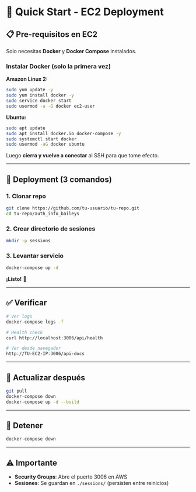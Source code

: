 # 🚀 Quick Start - EC2 Deployment

## 📋 Pre-requisitos en EC2

Solo necesitas **Docker** y **Docker Compose** instalados.

### Instalar Docker (solo la primera vez)

**Amazon Linux 2:**
```bash
sudo yum update -y
sudo yum install docker -y
sudo service docker start
sudo usermod -a -G docker ec2-user
```

**Ubuntu:**
```bash
sudo apt update
sudo apt install docker.io docker-compose -y
sudo systemctl start docker
sudo usermod -aG docker ubuntu
```

Luego **cierra y vuelve a conectar** al SSH para que tome efecto.

---

## 🚀 Deployment (3 comandos)

### 1. Clonar repo
```bash
git clone https://github.com/tu-usuario/tu-repo.git
cd tu-repo/auth_info_baileys
```

### 2. Crear directorio de sesiones
```bash
mkdir -p sessions
```

### 3. Levantar servicio
```bash
docker-compose up -d
```

**¡Listo!** 🎉

---

## ✅ Verificar

```bash
# Ver logs
docker-compose logs -f

# Health check
curl http://localhost:3006/api/health

# Ver desde navegador
http://TU-EC2-IP:3006/api-docs
```

---

## 🔄 Actualizar después

```bash
git pull
docker-compose down
docker-compose up -d --build
```

---

## 🛑 Detener

```bash
docker-compose down
```

---

## ⚠️ Importante

- **Security Groups**: Abre el puerto 3006 en AWS
- **Sesiones**: Se guardan en `./sessions/` (persisten entre reinicios)
